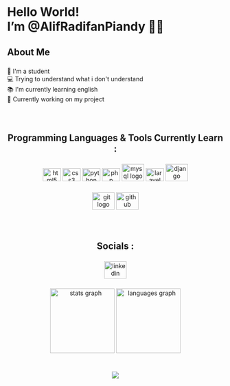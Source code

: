 <h1 align="left">Hello World! <br>I’m @AlifRadifanPiandy 👨‍💻</h1>

###

<h2 align="left">About Me</h2>

###

<p align="left">🤨 I'm a student<br>💻 Trying to understand what i don't understand<br>📚 I'm currently learning english <br>🎯 Currently working on my project</p>

###

<br clear="both">

<h2 align="center">Programming Languages & Tools Currently Learn :</h2>

###

<div align="center">
  <img src="https://cdn.jsdelivr.net/gh/devicons/devicon/icons/html5/html5-original.svg" height="30" width="42" alt="html5 logo"  />
  <img src="https://cdn.jsdelivr.net/gh/devicons/devicon/icons/css3/css3-original.svg" height="30" width="42" alt="css3 logo"  />
  <img src="https://cdn.jsdelivr.net/gh/devicons/devicon/icons/python/python-original.svg" height="30" width="42" alt="python logo"  />
  <img src="https://cdn.jsdelivr.net/gh/devicons/devicon/icons/php/php-original.svg" height="30" width="42" alt="php logo"  />
  <img src="https://cdn.jsdelivr.net/gh/devicons/devicon/icons/mysql/mysql-original-wordmark.svg" height="40" width="52" alt="mysql logo"  />
  <img src="https://iconduck.com/icons/27594/laravel?shared" height="30" width="42" alt="laravel logo logo"  />
  <img src="https://static.djangoproject.com/img/logos/django-logo-positive.svg" height="40" width="52" alt="django logo"  />
</div>

###

<div align="center">
  <img src="https://cdn.jsdelivr.net/gh/devicons/devicon/icons/git/git-original.svg" height="40" width="52" alt="git logo"  />
  <img src="https://cdn.jsdelivr.net/gh/devicons/devicon/icons/github/github-original.svg" height="40" width="52" alt="github logo"  />
</div>

###

<br clear="both">

<h2 align="center">Socials :</h2>

###

<div align="center">
  <a href="www.linkedin.com/in/alif-radifan-piandy-b16b73248" target="_blank">
    <img src="https://raw.githubusercontent.com/maurodesouza/profile-readme-generator/master/src/assets/icons/social/linkedin/default.svg" width="52" height="40" alt="linkedin logo"  />
  </a>
</div>

###

<div align="center">
  <img src="https://github-readme-stats.vercel.app/api?hide_title=false&hide_rank=false&show_icons=true&include_all_commits=true&count_private=true&disable_animations=false&theme=radical&locale=en&hide_border=false&username=AlifRadifanPiandy" height="150" alt="stats graph"  />
  <img src="https://github-readme-stats.vercel.app/api/top-langs?locale=en&hide_title=false&layout=compact&card_width=320&langs_count=5&theme=dracula&hide_border=false&username=AlifRadifanPiandy" height="150" alt="languages graph"  />
</div>

###

<br clear="both">

<div align="center">
  <img src="https://profile-counter.glitch.me/AlifRadifanPiandy/count.svg?"  />
</div>
